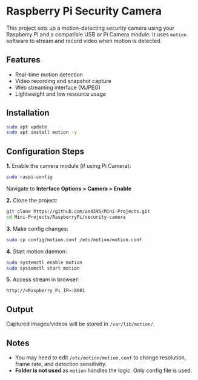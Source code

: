 # Raspberry Pi Security Camera

This project sets up a motion-detecting security camera using your Raspberry Pi and a compatible USB or Pi Camera module. It uses `motion` software to stream and record video when motion is detected.

## Features

- Real-time motion detection
- Video recording and snapshot capture
- Web streaming interface (MJPEG)
- Lightweight and low resource usage

## Installation

```bash
sudo apt update
sudo apt install motion -y
```

## Configuration Steps

**1.** Enable the camera module (if using Pi Camera):
```bash
sudo raspi-config
```
Navigate to **Interface Options > Camera > Enable**

**2.** Clone the project:
```bash
git clone https://github.com/as4395/Mini-Projects.git
cd Mini-Projects/RaspberryPi/security-camera
```

**3.** Make config changes:
```bash
sudo cp config/motion.conf /etc/motion/motion.conf
```

**4.** Start motion daemon:
```bash
sudo systemctl enable motion
sudo systemctl start motion
```

**5.** Access stream in browser:
```
http://<Raspberry_Pi_IP>:8081
```

## Output

Captured images/videos will be stored in `/var/lib/motion/`.

## Notes

- You may need to edit `/etc/motion/motion.conf` to change resolution, frame rate, and detection sensitivity.
- **Folder is not used** as `motion` handles the logic. Only config file is used.
